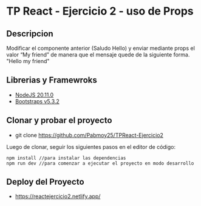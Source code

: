 # TP React - Ejercicio 2 - uso de Props 

## Descripcion

Modificar el componente anterior (Saludo Hello) y enviar mediante props el valor “My friend” de
manera que el mensaje quede de la siguiente forma. "Hello my friend"


## Librerias y Framewroks

- [NodeJS 20.11.0](https://nodejs.org/en)
- [Bootstraps v5.3.2](https://getbootstrap.com/) 

## Clonar y probar el proyecto

- git clone https://github.com/Pabmoy25/TPReact-Ejercicio2

Luego de clonar, seguir los siguientes pasos en el editor de código:

```
npm install //para instalar las dependencias
npm run dev //para comenzar a ejecutar el proyecto en modo desarrollo
```

## Deploy del Proyecto

- https://reactejercicio2.netlify.app/
